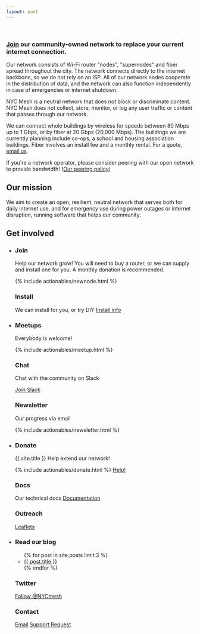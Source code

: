 ```yaml
---
layout: post
---
```


<br>

### [Join](/join) our community-owned network to replace your current internet connection.

Our network consists of Wi-Fi router "nodes", "supernodes" and fiber spread throughout the city. The network connects directly to the internet backbone, so we do not rely on an ISP. All of our network nodes cooperate in the distribution of data, and the network can also function independently in case of emergencies or internet shutdown.

NYC Mesh is a neutral network that does not block or discriminate content. NYC Mesh does not collect, store, monitor, or log any user traffic or content that passes through our network.

We can connect whole buildings by wireless for speeds between 80 Mbps up to 1 Gbps, or by fiber at 20 Gbps (20,000 Mbps). The buildings we are currently planning include co-ops, a school and housing association buildings. Fiber involves an install fee and a monthly rental. For a quote, [email us](mailto:install@nycmesh.net).

If you're a network operator, please consider peering with our open network to provide bandwidth! (<a href="/peering">Our peering policy</a>)

<h2>Our mission</h2>

We aim to create an open, resilient, neutral network that serves both for daily internet use, and for emergency use during power outages or internet disruption, running software that helps our community.

<h2 class="center">Get involved</h2>
<ul class="actionables">
  <li>
    <h3>Join</h3>
    <p>Help our network grow! You will need to buy a router, or we can supply and install one for you. A monthly donation is recommended.</p>
    {% include actionables/newnode.html %}
  <h3>Install</h3>
   We can install for you, or try DIY
   <a href="/install" class="btn">Install info</a>
  </li><li>
  <h3>Meetups</h3>
  <p>Everybody is welcome!</p>
  {% include actionables/meetup.html %}
<h3>Chat</h3>
<p>Chat with the community on Slack</p>
	<a href="https://slack.nycmesh.net" class="btn">Join Slack</a>
   <!-- <script async defer src="https://slack.nycmesh.net/slackin.js"></script> -->

<h3>Newsletter</h3>
  <p>Our progress via email</p>
  {% include actionables/newsletter.html %}
</li><li>
<h3>Donate</h3>
<p>{{ site.title }} Help extend our network!</p>
{% include actionables/donate.html %}
<a href="/help/" class="btn">Help!</a>
<h3>Docs</h3>
Our technical docs
<a href="https://docs.nycmesh.net" target="_blank" class="btn">Documentation</a>
<h3>Outreach</h3>
<a href="https://nycmesh.net/leaflet" target="_blank" class="btn">Leaflets</a>
</li><li>
<h3>Read our blog</h3>
<ul class="list">
  {% for post in site.posts limit:3 %}
  <li>
   <a href="{{ post.url }}">{{ post.title }}</a>
 </li>
 {% endfor %}
</ul>
<h3>Twitter</h3>
<a href="http://twitter.com/nycmesh" target="_blank" class="btn">Follow @NYCmesh</a>
<h3>Contact</h3>
<a href="mailto:contact@nycmesh.net" target="_blank" class="btn">Email</a>
<a href="https://docs.google.com/forms/d/e/1FAIpQLSfoLYGhTJEEevdr1ViJo0YZeyoDs0vkFumB6yO1lxdqEy6h1w/viewform?usp=sf_link" target="_blank" class="btn">Support Request</a>
</li>
</ul>

